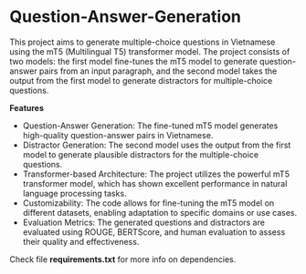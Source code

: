 # Question-Answer-Generation

This project aims to generate multiple-choice questions in Vietnamese using the mT5 (Multilingual T5) transformer model. The project consists of two models: the first model fine-tunes the mT5 model to generate question-answer pairs from an input paragraph, and the second model takes the output from the first model to generate distractors for multiple-choice questions.

**Features**
- Question-Answer Generation: The fine-tuned mT5 model generates high-quality question-answer pairs in Vietnamese.
- Distractor Generation: The second model uses the output from the first model to generate plausible distractors for the multiple-choice questions.
- Transformer-based Architecture: The project utilizes the powerful mT5 transformer model, which has shown excellent performance in natural language processing tasks.
- Customizability: The code allows for fine-tuning the mT5 model on different datasets, enabling adaptation to specific domains or use cases.
- Evaluation Metrics: The generated questions and distractors are evaluated using ROUGE, BERTScore, and human evaluation to assess their quality and effectiveness.

Check file **requirements.txt** for more info on dependencies.
